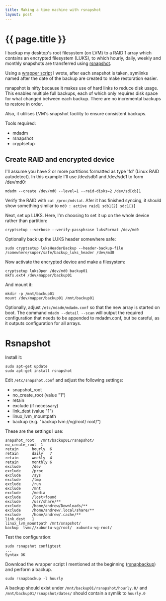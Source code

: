 ```yaml
---
title: Making a time machine with rsnapshot
layout: post
---
```


{{ page.title }}
================

I backup my desktop's root filesystem (on LVM) to a RAID 1 array which
contains an encrypted filesystem (LUKS), to which hourly, daily,
weekly and monthly snapshots are transferred using
[rsnapshot](http://www.rsnapshot.org/).

Using a [wrapper script](https://github.com/andrewpwade/scripts/blob/master/rsnapbackup) I wrote, after each snapshot is taken,
symlinks named after the date of the backup are created to make
restoration easier.

rsnapshot is nifty because it makes use of hard links to reduce disk
usage. This enables multiple full backups, each of which only requires
disk space for what changed between each backup. There are no
incremental backups to restore in order.

Also, it utilises LVM's snapshot facility to ensure consistent backups.

Tools required:

 - mdadm
 - rsnapshot
 - cryptsetup
<p></p>

## Create RAID and encrypted device ##

I'll assume you have 2 or more partitions formatted as type 'fd' (Linux RAID autodetect). In this example I'll use /dev/sdb1 and /dev/sdc1 to form /dev/md0:

```
mdadm --create /dev/md0 --level=1 --raid-disks=2 /dev/sd[cb]1
```

Verify the RAID with `cat /proc/mdstat`. Afer it has finished syncing, it should show something similar to `md0 : active raid1 sdb1[2] sdc1[1]`

Next, set up LUKS. Here, I'm choosing to set it up on the whole device rather than partition:

```
cryptsetup --verbose --verify-passphrase luksFormat /dev/md0
```

Optionally back up the LUKS header somewhere safe:

```
sudo cryptsetup luksHeaderBackup --header-backup-file /somewhere/super/safe/backup_luks_header /dev/md0
```

Now activate the encrypted device and make a filesystem:

```
cryptsetup luksOpen /dev/md0 backup01
mkfs.ext4 /dev/mapper/backup01
```

And mount it:

```
mkdir -p /mnt/backup01
mount /dev/mapper/backup01 /mnt/backup01
```

Optionally, adjust `/etc/mdadm/mdadm.conf` so that the new array is started on boot. The command `mdadm --detail --scan` will output the required configuration that needs to be appended to mdadm.conf, but be careful, as it outputs configuration for all arrays.

# Rsnapshot #

Install it:

```
sudo apt-get update
sudo apt-get install rsnapshot
```

Edit `/etc/snapshot.conf` and adjust the following settings:

 - snapshot_root
 - no_create_root (value "1")
 - retain
 - exclude (if necessary)
 - link_dest (value "1")
 - linux_lvm_mountpath
 - backup (e.g. "backup lvm://vg/root/ root/")

 These are the settings I use:

```
snapshot_root	/mnt/backup01/rsnapshot/
no_create_root	1
retain		hourly	6
retain		daily	7
retain		weekly	4
retain		monthly	6
exclude		/dev
exclude		/proc
exclude		/sys
exclude		/tmp
exclude		/run
exclude		/mnt
exclude		/media
exclude		/lost+found
exclude		/usr/share/**
exclude		/home/andrew/Downloads/**
exclude		/home/andrew/.local/share/**
exclude		/home/andrew/.cache/**
link_dest	1
linux_lvm_mountpath	/mnt/snapshot/
backup	lvm://xubuntu-vg/root/	xubuntu-vg-root/
```
 
 Test the configuration:

 ```
 sudo rsnapshot configtest
 ...
 Syntax OK
 ```

Download the wrapper script I mentioned at the beginning ([rsnapbackup](https://github.com/andrewpwade/scripts/blob/master/rsnapbackup)) and perform a backup.

```
sudo rsnapbackup -l hourly
```

A backup should exist under `/mnt/backup01/rsnapshot/hourly.0/` and `/mnt/backup01/rsnapshot/dates/` should contain a symlik to `hourly.0`
